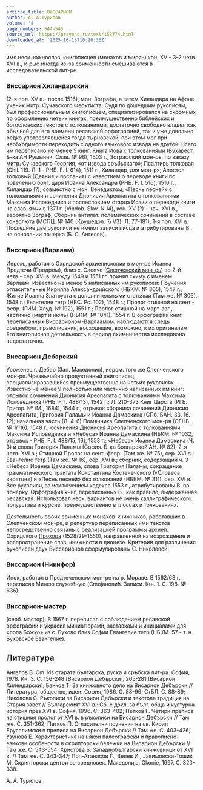 ```yaml
---
article_title: ВИССАРИОН
author: А. А.Турилов
volume: '8'
page_numbers: 544-545
source_url: https://pravenc.ru/text/158774.html
downloaded_at: '2025-10-13T10:26:35Z'
---
```


имя неск. южнослав. книгописцев (монахов и мирян) кон. XV - 3-й четв. XVI в., к-рые иногда из-за соименности смешиваются в исследовательской лит-ре.

### Виссарион Хиландарский

(2-я пол. XV в.- после 1516), мон. Зографа, а затем Хиландара на Афоне, ученик митр. Сучавского Феоктиста. Судя по дошедшим рукописям, был профессиональным книгописцем, специализировался на скромных по оформлению четьих книгах, преимущественно библейских и богословских текстов с толкованиями, достаточно свободно владел как обычной для его времени ресавской орфографией, так и уже довольно редко употреблявшейся тогда тырновской, при этом мог при необходимости переходить с одного языкового извода на другой. Всего им переписано не менее 5 книг: Книга Иова с толкованиями (Бухарест. Б-ка АН Румынии. Слав. № 96), 1503 г., Зографский мон-рь, по заказу митр. Сучавского Георгия, «от извода сръбьскаго»; Псалтирь толковая (Chil. 119. Л. 1 - PHБ. F. I. 614), 1511 г., Хиландар, для мон-ря; Апостол толковый (Деяния и послания) с известием о переводе книги по повелению болг. царя Иоанна Александра (РНБ. F. I. 516), 1516 г., Хиландар (?), совместно с мон. Венедиктом; «Песнь песней» с толкованиями и сочинения Дионисия Ареопагита с толкованиями Максима Исповедника и послесловием старца Исаии о переводе книги на слав. язык в 1371 г. (Vindob. Slav. N 14), кон. XV (?) - нач. XVI в., вероятно Зограф; Сборник антилат. полемических сочинений в составе конволюта (МСПЦ. № 140 (Крушедол. Ђ V3). Л. 77-181), 1-я пол. XVI в. Последние две рукописи не имеют записи писца и атрибутированы В. на основании почерка (Б. С. Ангелов).

### Виссарион (Варлаам)

Иером., работал в Охридской архиепископии в мон-ре Иоанна Предтечи (Продром), близ с. Слепче ([Слепченский мон-рь](<https://pravenc.ru/text/Слепченский мон-рь.html>)) во 2-й четв.- сер. XVI в. Между 1549 и 1551 гг. принял схиму с именем Варлаам. Известно не менее 5 написанных им рукописей: Поучения огласительные Кирилла Александрийского (НБКМ. № 305), 1547 г.; Житие Иоанна Златоуста с дополнительными статьями (Там же. № 306), 1548 г.; Евангелие тетр (НБС. Рс. 102), 1548 г.; Пролог стишной на сент.-февр. (ГИМ. Хлуд. № 192), 1551 г.; Пролог стишной на март-авг., частично (март и июль) (НБКМ. № 1041), 1554 г. В орфографии книг, переписанных Виссарионом-Варлаамом, наблюдаются следы среднеболг. правописания, восходящие, возможно, к их оригиналам. Его книгописная деятельность в период схимничества исследована недостаточно.

### Виссарион Дебарский

Уроженец г. Дебар (Зап. Македония), иером. того же Слепченского мон-ря. Чрезвычайно продуктивный книгописец, специализировавшийся преимущественно на четьих рукописях. Известно не менее 9 полностью или частично написанных им книг: отрывок сочинений Дионисия Ареопагита с толкованиями Максима Исповедника (РНБ. F. I. 488/13), 1542 г.; Л. 210-373 Книг Царств (РГБ. Григор. № /М., 1684), 1544 г.; отрывок сборника сочинений Дионисия Ареопагита, Григория Паламы и Иоанна Дамаскина (СПб. БАН. 33. 16. 12); начальная часть (Л. 4-6) Помянника Слепченского мон-ря (ОГНБ. № 1/116), 1548 г.; сочинения Дионисия Ареопагита с толкованиями Максима Исповедника и «Небеса» Иоанна Дамаскина (НБКМ. № 1032, отрывок - РНБ. F. I. 488/15, 16), 1553 г.; «Небеса» Иоанна Дамаскина (Ч. 3) и слова Григория Паламы (София. Б-ка Болгарской АН. № 82), 2-я четв. XVI в.; Стишной Пролог на сент.-февр. (Там же. № 75), сер. XVI в.; Евангелие тетр (Там же. № 16), сер. XVI в.; сборник, содержащий ч. 3 «Небес» Иоанна Дамаскина, слова Григория Паламы, сокращение грамматического трактата Константина Костенечского («Словеса вкратце») и «Песнь песней» без толкований (НБКМ. № 311), сер. XVI в. Все рукописи, за исключением кодекса 1553 г., атрибутированы В. по почерку. Орфография книг, переписанных В., как правило, выдержанная ресавская. Использовал неск. вариантов не очень каллиграфического полуустава и курсив, преимущественно в глоссах и толкованиях.

Деятельность обоих соименных монахов-книжников, работавших в Слепченском мон-ре, и репертуар переписанных ими текстов непосредственно связаны с реализацией программы архиеп. Охридского [Прохора](https://pravenc.ru/text/Прохора.html) (1528/29-1550), направленной на возрождение и распространение слав. книжности в диоцезе. Критерии для различения рукописей двух Виссарионов сформулированы С. Николовой.

### Виссарион (Никифор)

Инок, работал в Предтеченском мон-ре на р. Мораве. В 1562/63 г. переписал Минею служебную (Cmojaновић. Записи. Књ. 1. С. 198. № 636).

### Виссарион-мастер

(серб. мастор). В 1567 г. переписал с соблюдением ресавской орфографии и украсил миниатюрами, заставками и инициалами для «попа Божко» из с. Бухово близ Софии Евангелие тетр (НБКМ. 57 - т. н. Буховское Евангелие).

## Литература

Ангелов Б. Cm. Из старата българска, руска и сръбска лит-ра. София, 1978. Кн. 3. С. 156-248 [Висарион Дебърски], 265-281 [Висарион Хилендарски]; Банков Т. За книжовното дело на Висарион Дебърски // Литература, общество, идеи. София, 1986. С. 88-96; СтБЛ. С. 88-89; Николова С. Ръкописи за Висарион Дебърски и текстова традиция на Стария завет // Българският XVI в.: Сб. с докл. за бълг. обща и културна история през XVI в. София, 1996. С. 363-402; Петков Г. Четири преписа на стишния пролог от XVI в. в ръкописи на Висарион Дебърски // Там же. С. 351-362; Петков П. Огласителни поучения на св. Кирил Ерусалимски в преписа на Висарион Дебърски // Там же. С. 403-426; Узунова Е. Характеристика на някои палеографски и правописно-езикови особености в скрипторски бележки на Висарион Дебърски // Там же. С. 543-554; Христова Б. Западнобългарски книжовници от XVI в. // Там же. С. 343-347; Поп-Атанасов Ѓ., Велев И., Jакимовска-Тошиќ М. Скрипторски центри во средновек. Македониjа. Ckoпjе, 1997. С. 323-338.

А. А.  Турилов
